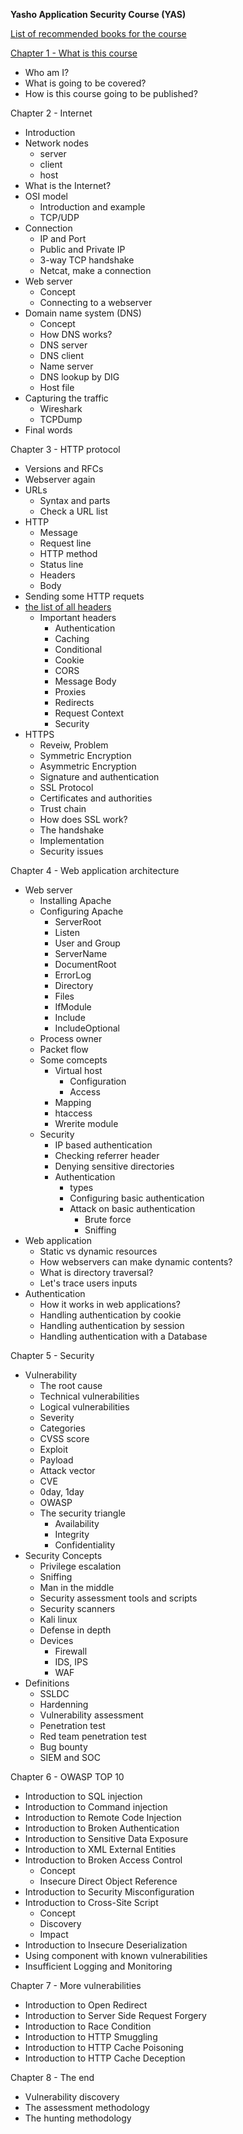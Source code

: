 **Yasho Application Security Course (YAS)**

[List of recommended books for the course](./books.md)

[Chapter 1 - What is this course](https://www.youtube.com/watch?v=xBRyTsOMQRk)

- Who am I?
- What is going to be covered?
- How is this course going to be published?

Chapter 2 - Internet
- Introduction
- Network nodes
	- server
	- client
	- host
- What is the Internet?
- OSI model
  - Introduction and example
  - TCP/UDP
- Connection
	- IP and Port
	- Public and Private IP
	- 3-way TCP handshake
	- Netcat, make a connection 
- Web server
	- Concept
	- Connecting to a webserver
- Domain name system (DNS)
	- Concept
	- How DNS works?
	- DNS server
	- DNS client
	- Name server
	- DNS lookup by DIG
	- Host file
- Capturing the traffic
	- Wireshark
	- TCPDump
- Final words

Chapter 3 - HTTP protocol
- Versions and RFCs
- Webserver again
- URLs
  - Syntax and parts
  - Check a URL list 
- HTTP
  - Message
  - Request line
  - HTTP method
  - Status line
  - Headers
  - Body
- Sending some HTTP requets
- [the list of all headers](https://developer.mozilla.org/en-US/docs/Web/API/Headers)
  - Important headers
    - Authentication
    - Caching
    - Conditional
    - Cookie
    - CORS
    - Message Body
    - Proxies
    - Redirects
    - Request Context
    - Security
- HTTPS
  - Reveiw, Problem
  - Symmetric Encryption
  - Asymmetric Encryption
  - Signature and authentication
  - SSL Protocol
  - Certificates and authorities
  - Trust chain
  - How does SSL work?
  - The handshake
  - Implementation
  - Security issues

Chapter 4 - Web application architecture

- Web server
  - Installing Apache
  - Configuring Apache
    - ServerRoot
    - Listen
    - User and Group
    - ServerName
    - DocumentRoot
    - ErrorLog
    - Directory
    - Files
    - IfModule
    - Include
    - IncludeOptional
  - Process owner
  - Packet flow
  - Some comcepts
    - Virtual host
      - Configuration
      - Access
    - Mapping
    - htaccess
    - Wrerite module
  - Security
    - IP based authentication
    - Checking referrer header
    - Denying sensitive directories
    - Authentication
      - types
      - Configuring basic authentication
      - Attack on basic authentication
        - Brute force
        - Sniffing
- Web application
  - Static vs dynamic resources
  - How webservers can make dynamic contents?
  - What is directory traversal?
  - Let's trace users inputs
- Authentication
  - How it works in web applications?
  - Handling authentication by cookie
  - Handling authentication by session
  - Handling authentication with a Database

Chapter 5 - Security
- Vulnerability
  - The root cause
  - Technical vulnerabilities
  - Logical vulnerabilities
  - Severity
  - Categories
  - CVSS score
  - Exploit
  - Payload
  - Attack vector
  - CVE
  - 0day, 1day
  - OWASP
  - The security triangle
    - Availability
    - Integrity
    - Confidentiality
- Security Concepts
  - Privilege escalation
  - Sniffing
  - Man in the middle
  - Security assessment tools and scripts
  - Security scanners
  - Kali linux
  - Defense in depth
  - Devices
    - Firewall
    - IDS, IPS
    - WAF
- Definitions
  - SSLDC
  - Hardenning
  - Vulnerability assessment
  - Penetration test
  - Red team penetration test
  - Bug bounty
  - SIEM and SOC

Chapter 6 - OWASP TOP 10
- Introduction to SQL injection
- Introduction to Command injection
- Introduction to Remote Code Injection
- Introduction to Broken Authentication
- Introduction to Sensitive Data Exposure
- Introduction to XML External Entities
- Introduction to Broken Access Control
  - Concept
  - Insecure Direct Object Reference
- Introduction to Security Misconfiguration
- Introduction to Cross-Site Script
  - Concept
  - Discovery
  - Impact
- Introduction to Insecure Deserialization
- Using component with known vulnerabilities
- Insufficient Logging and Monitoring

Chapter 7 - More vulnerabilities
- Introduction to Open Redirect
- Introduction to Server Side Request Forgery
- Introduction to Race Condition
- Introduction to HTTP Smuggling
- Introduction to HTTP Cache Poisoning
- Introduction to HTTP Cache Deception

Chapter 8 - The end
- Vulnerability discovery
- The assessment methodology
- The hunting methodology
